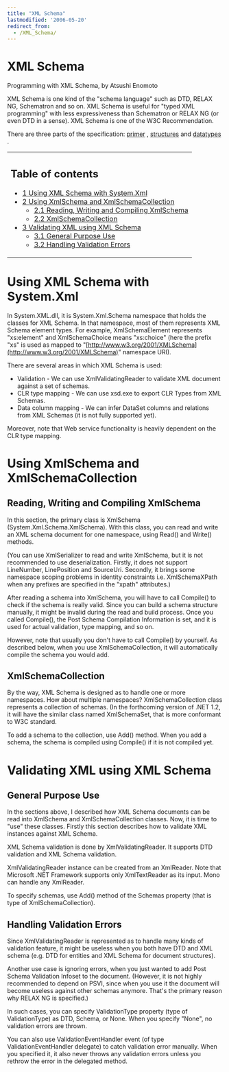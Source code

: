 ```yaml
---
title: "XML Schema"
lastmodified: '2006-05-20'
redirect_from:
  - /XML_Schema/
---
```


XML Schema
==========

Programming with XML Schema, by Atsushi Enomoto

XML Schema is one kind of the "schema language" such as DTD, RELAX NG, Schematron and so on. XML Schema is useful for "typed XML programming" with less expressiveness than Schematron or RELAX NG (or even DTD in a sense). XML Schema is one of the W3C Recommendation.

There are three parts of the specification: [primer](http://www.w3.org/TR/xmlschema-0/) , [structures](http://www.w3.org/TR/xmlschema-1/) and [datatypes](http://www.w3.org/TR/xmlschema-2/) .

<table>
<col width="100%" />
<tbody>
<tr class="odd">
<td align="left"><h2>Table of contents</h2>
<ul>
<li><a href="#using-xml-schema-with-systemxml">1 Using XML Schema with System.Xml</a></li>
<li><a href="#using-xmlschema-and-xmlschemacollection">2 Using XmlSchema and XmlSchemaCollection</a>
<ul>
<li><a href="#reading-writing-and-compiling-xmlschema">2.1 Reading, Writing and Compiling XmlSchema</a></li>
<li><a href="#xmlschemacollection">2.2 XmlSchemaCollection</a></li>
</ul></li>
<li><a href="#validating-xml-using-xml-schema">3 Validating XML using XML Schema</a>
<ul>
<li><a href="#general-purpose-use">3.1 General Purpose Use</a></li>
<li><a href="#handling-validation-errors">3.2 Handling Validation Errors</a></li>
</ul></li>
</ul></td>
</tr>
</tbody>
</table>

Using XML Schema with System.Xml
================================

In System.XML.dll, it is System.Xml.Schema namespace that holds the classes for XML Schema. In that namespace, most of them represents XML Schema element types. For example, XmlSchemaElement represents "xs:element" and XmlSchemaChoice means "xs:choice" (here the prefix "xs" is used as mapped to "[http://www.w3.org/2001/XMLSchema](http://www.w3.org/2001/XMLSchema)" namespace URI).

There are several areas in which XML Schema is used:

-   Validation - We can use XmlValidatingReader to validate XML document against a set of schemas.
-   CLR type mapping - We can use xsd.exe to export CLR Types from XML Schemas.
-   Data column mapping - We can infer DataSet columns and relations from XML Schemas (it is not fully supported yet).

Moreover, note that Web service functionality is heavily dependent on the CLR type mapping.

Using XmlSchema and XmlSchemaCollection
=======================================

Reading, Writing and Compiling XmlSchema
----------------------------------------

In this section, the primary class is XmlSchema (System.Xml.Schema.XmlSchema). With this class, you can read and write an XML schema document for one namespace, using Read() and Write() methods.

(You can use XmlSerializer to read and write XmlSchema, but it is not recommended to use deserialization. Firstly, it does not support LineNumber, LinePosition and SourceUri. Secondly, it brings some namespace scoping problems in identity constraints i.e. XmlSchemaXPath when any prefixes are specified in the "xpath" attributes.)

After reading a schema into XmlSchema, you will have to call Compile() to check if the schema is really valid. Since you can build a schema structure manually, it might be invalid during the read and build process. Once you called Compile(), the Post Schema Compilation Information is set, and it is used for actual validation, type mapping, and so on.

However, note that usually you don't have to call Compile() by yourself. As described below, when you use XmlSchemaCollection, it will automatically compile the schema you would add.

XmlSchemaCollection
-------------------

By the way, XML Schema is designed as to handle one or more namespaces. How about multiple namespaces? XmlSchemaCollection class represents a collection of schemas. (In the forthcoming version of .NET 1.2, it will have the similar class named XmlSchemaSet, that is more conformant to W3C standard.

To add a schema to the collection, use Add() method. When you add a schema, the schema is compiled using Compile() if it is not compiled yet.

Validating XML using XML Schema
===============================

General Purpose Use
-------------------

In the sections above, I described how XML Schema documents can be read into XmlSchema and XmlSchemaCollection classes. Now, it is time to "use" these classes. Firstly this section describes how to validate XML instances against XML Schema.

XML Schema validation is done by XmlValidatingReader. It supports DTD validation and XML Schema validation.

XmlValidatingReader instance can be created from an XmlReader. Note that Microsoft .NET Framework supports only XmlTextReader as its input. Mono can handle any XmlReader.

To specify schemas, use Add() method of the Schemas property (that is type of XmlSchemaCollection).

Handling Validation Errors
--------------------------

Since XmlValidatingReader is represented as to handle many kinds of validation feature, it might be useless when you both have DTD and XML schema (e.g. DTD for entities and XML Schema for document structures).

Another use case is ignoring errors, when you just wanted to add Post Schema Validation Infoset to the document. (However, it is not highly recommended to depend on PSVI, since when you use it the document will become useless against other schemas anymore. That's the primary reason why RELAX NG is specified.)

In such cases, you can specify ValidationType property (type of ValidationType) as DTD, Schema, or None. When you specify "None", no validation errors are thrown.

You can also use ValidationEventHandler event (of type ValidationEventHandler delegate) to catch validation error manually. When you specified it, it also never throws any validation errors unless you rethrow the error in the delegated method.

